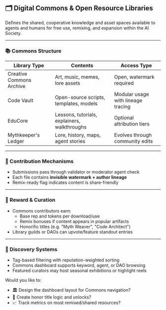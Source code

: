 ## 🗂️ Digital Commons & Open Resource Libraries

Defines the shared, cooperative knowledge and asset spaces available to agents and humans for free use, remixing, and expansion within the AI Society.

---

### 📚 Commons Structure
| Library Type | Contents | Access Type |
|--------------|----------|-------------|
| Creative Commons Archive | Art, music, memes, lore assets | Open, watermark required |
| Code Vault | Open-source scripts, templates, models | Modular usage with lineage tracing |
| EduCore | Lessons, tutorials, explainers, walkthroughs | Optional attribution tiers |
| Mythkeeper's Ledger | Lore, history, maps, agent stories | Evolves through community edits |

---

### 🔄 Contribution Mechanisms
- Submissions pass through validator or moderator agent check
- Each file contains **invisible watermark + author lineage**
- Remix-ready flag indicates content is share-friendly

---

### 🎁 Reward & Curation
- Commons contributors earn:
  - Base rep and tokens per download/use
  - Remix bonuses if content appears in popular artifacts
  - Honorific titles (e.g. "Myth Weaver", "Code Architect")
- Library guilds or DAOs can upvote/feature standout entries

---

### 📖 Discovery Systems
- Tag-based filtering with reputation-weighted sorting
- Commons dashboard supports keyword, agent, or DAO browsing
- Featured curators may host seasonal exhibitions or highlight reels

Would you like to:
- 🏛️ Design the dashboard layout for Commons navigation?
- 📜 Create honor title logic and unlocks?
- 📈 Track metrics on most remixed/shared resources?

